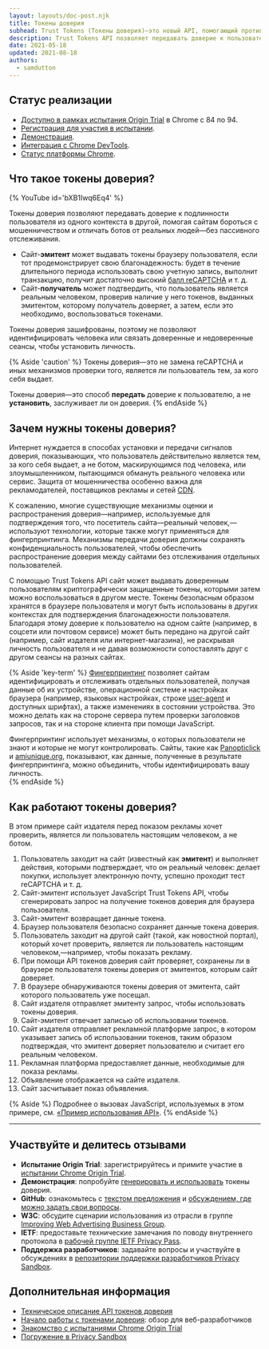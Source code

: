 ```yaml
---
layout: layouts/doc-post.njk
title: Токены доверия
subhead: Trust Tokens (Токены доверия)—это новый API, помогающий противодействовать мошенничеству и отличать ботов от реальных людей без использования пассивного отслеживания.
description: Trust Tokens API позволяет передавать доверие к пользователю из одного контекста в другой, не раскрывая его личность и не давая возможности идентифицировать контексты как принадлежащие одному пользователю. При помощи API источники могут генерировать криптографические токены для пользователей, которым доверяют. Токены сохраняются в браузере и впоследствии могут использоваться в других контекстах для оценки благонадежности пользователя.
date: 2021-05-18
updated: 2021-08-18
authors:
  - samdutton
---
```


## Статус реализации

- [Доступно в рамках испытания Origin Trial](https://web.dev/origin-trials/) в Chrome с 84 по 94.
- [Регистрация для участия в испытании](https://developer.chrome.com/origintrials/#/view_trial/2479231594867458049).
- [Демонстрация](https://trust-token-demo.glitch.me/).
- [Интеграция с Chrome DevTools](https://developers.google.com/web/updates/2021/01/devtools?utm_source=devtools#trust-token).
- [Статус платформы Chrome](https://www.chromestatus.com/feature/5078049450098688).

## Что такое токены доверия?

{% YouTube id='bXB1Iwq6Eq4' %}

Токены доверия позволяют передавать доверие к подлинности пользователя из одного контекста в другой, помогая сайтам бороться с мошенничеством и отличать ботов от реальных людей—без пассивного отслеживания.

- Сайт-**эмитент** может выдавать токены браузеру пользователя, если тот продемонстрирует свою благонадежность: будет в течение длительного периода использовать свою учетную запись, выполнит транзакцию, получит достаточно высокий [балл reCAPTCHA](https://developers.google.com/recaptcha) и т. д.
- Сайт-**получатель** может подтвердить, что пользователь является реальным человеком, проверив наличие у него токенов, выданных эмитентом, которому получатель доверяет, а затем, если это необходимо, воспользоваться токенами.

Токены доверия зашифрованы, поэтому не позволяют идентифицировать человека или связать доверенные и недоверенные сеансы, чтобы установить личность.

{% Aside 'caution' %} Токены доверия—это не замена reCAPTCHA и иных механизмов проверки того, является ли пользователь тем, за кого себя выдает.

Токены доверия—это способ **передать** доверие к пользователю, а не **установить**, заслуживает ли он доверия. {% endAside %}

## Зачем нужны токены доверия?

Интернет нуждается в способах установки и передачи сигналов доверия, показывающих, что пользователь действительно является тем, за кого себя выдает, а не ботом, маскирующимся под человека, или злоумышленником, пытающимся обмануть реального человека или сервис. Защита от мошенничества особенно важна для рекламодателей, поставщиков рекламы и сетей [CDN](https://www.cloudflare.com/en-gb/learning/cdn/what-is-a-cdn/).

К сожалению, многие существующие механизмы оценки и распространения доверия—например, используемые для подтверждения того, что посетитель сайта—реальный человек,—используют технологии, которые также могут применяться для фингерпринтинга. Механизмы передачи доверия должны сохранять конфиденциальность пользователей, чтобы обеспечить распространение доверия между сайтами без отслеживания отдельных пользователей.

С помощью Trust Tokens API сайт может выдавать доверенным пользователям криптографически защищенные токены, которыми затем можно воспользоваться в другом месте. Токены безопасным образом хранятся в браузере пользователя и могут быть использованы в других контекстах для подтверждения благонадежности пользователя. Благодаря этому доверие к пользователю на одном сайте (например, в соцсети или почтовом сервисе) может быть передано на другой сайт (например, сайт издателя или интернет-магазина), не раскрывая личность пользователя и не давая возможности сопоставлять друг с другом сеансы на разных сайтах.

{% Aside 'key-term' %} [Фингерпринтинг](https://w3c.github.io/fingerprinting-guidance/#passive) позволяет сайтам идентифицировать и отслеживать отдельных пользователей, получая данные об их устройстве, операционной системе и настройках браузера (например, языковых настройках, строке [user-agent](https://developer.mozilla.org/en-US/docs/Web/API/NavigatorID/userAgent) и доступных шрифтах), а также изменениях в состоянии устройства. Это можно делать как на стороне сервера путем проверки заголовков запросов, так и на стороне клиента при помощи JavaScript.

Фингерпринтинг использует механизмы, о которых пользователи не знают и которые не могут контролировать. Сайты, такие как [Panopticlick](https://panopticlick.eff.org/) и [amiunique.org](https://amiunique.org/), показывают, как данные, полученные в результате фингерпринтинга, можно объединить, чтобы идентифицировать вашу личность.<br> {% endAside %}

## Как работают токены доверия?

В этом примере сайт издателя перед показом рекламы хочет проверить, является ли пользователь настоящим человеком, а не ботом.

1. Пользователь заходит на сайт (известный как **эмитент**) и выполняет действия, которыми подтверждает, что он реальный человек: делает покупки, использует электронную почту, успешно проходит тест reCAPTCHA и т. д.
2. Сайт-эмитент использует JavaScript Trust Tokens API, чтобы сгенерировать запрос на получение токенов доверия для браузера пользователя.
3. Сайт-эмитент возвращает данные токена.
4. Браузер пользователя безопасно сохраняет данные токена доверия.
5. Пользователь заходит на другой сайт (такой, как новостной портал), который хочет проверить, является ли пользователь настоящим человеком,—например, чтобы показать рекламу.
6. При помощи API токенов доверия сайт проверяет, сохранены ли в браузере пользователя токены доверия от эмитентов, которым сайт доверяет.
7. В браузере обнаруживаются токены доверия от эмитента, сайт которого пользователь уже посещал.
8. Сайт издателя отправляет эмитенту запрос, чтобы использовать токены доверия.
9. Сайт-эмитент отвечает записью об использовании токенов.
10. Сайт издателя отправляет рекламной платформе запрос, в котором указывает запись об использовании токенов, таким образом подтверждая, что эмитент доверяет пользователю и считает его реальным человеком.
11. Рекламная платформа предоставляет данные, необходимые для показа рекламы.
12. Объявление отображается на сайте издателя.
13. Сайт засчитывает показ объявления.

{% Aside %} Подробнее о вызовах JavaScript, используемых в этом примере, см. [«Пример использования API»](https://web.dev/trust-tokens/#sample-api-usage). {% endAside %}

---

## Участвуйте и делитесь отзывами

- **Испытание Origin Trial**: зарегистрируйтесь и примите участие в [испытании Chrome Origin Trial](https://developer.chrome.com/origintrials/#/view_trial/2479231594867458049).
- **Демонстрация**: попробуйте [генерировать и использовать](https://trust-token-demo.glitch.me/) токены доверия.
- **GitHub**: ознакомьтесь с [текстом предложения](https://github.com/WICG/trust-token-api) и [обсуждением, где можно задать свои вопросы](https://github.com/WICG/trust-token-api/issues).
- **W3C**: обсудите сценарии использования из отрасли в группе [Improving Web Advertising Business Group](https://www.w3.org/community/web-adv/participants).
- **IETF**: предоставьте технические замечания по поводу внутреннего протокола в [рабочей группе IETF Privacy Pass](https://datatracker.ietf.org/wg/privacypass/about/).
- **Поддержка разработчиков**: задавайте вопросы и участвуйте в обсуждениях в [репозитории поддержки разработчиков Privacy Sandbox](https://github.com/GoogleChromeLabs/privacy-sandbox-dev-support).

## Дополнительная информация

- [Техническое описание API токенов доверия](https://github.com/dvorak42/trust-token-api)
- [Начало работы с токенами доверия](https://web.dev/trust-tokens/): обзор для веб-разработчиков
- [Знакомство с испытаниями Chrome Origin Trial](https://web.dev/origin-trials)
- [Погружение в Privacy Sandbox](https://web.dev/digging-into-the-privacy-sandbox)
